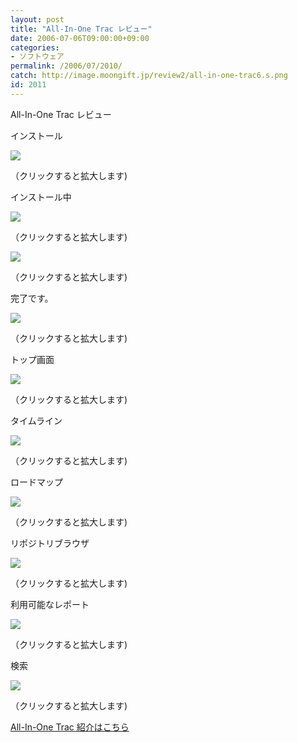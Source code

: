 ```yaml
---
layout: post
title: "All-In-One Trac レビュー"
date: 2006-07-06T09:00:00+09:00
categories:
- ソフトウェア
permalink: /2006/07/2010/
catch: http://image.moongift.jp/review2/all-in-one-trac6.s.png
id: 2011
---
```

All-In-One Trac レビュー  
<!--more-->

インストール

  

[![](http://image.moongift.jp/review2/all-in-one-trac1.s.png)](http://image.moongift.jp/review2/all-in-one-trac1.png)  
  
（クリックすると拡大します)

  

インストール中

  

[![](http://image.moongift.jp/review2/all-in-one-trac2.s.png)](http://image.moongift.jp/review2/all-in-one-trac2.png)  
  
（クリックすると拡大します)

  

[![](http://image.moongift.jp/review2/all-in-one-trac3.s.png)](http://image.moongift.jp/review2/all-in-one-trac3.png)  
  
（クリックすると拡大します)

  

完了です。

  

[![](http://image.moongift.jp/review2/all-in-one-trac4.s.png)](http://image.moongift.jp/review2/all-in-one-trac4.png)  
  
（クリックすると拡大します)

  

トップ画面

  

[![](http://image.moongift.jp/review2/all-in-one-trac5.s.png)](http://image.moongift.jp/review2/all-in-one-trac5.png)  
  
（クリックすると拡大します)

  

タイムライン

  

[![](http://image.moongift.jp/review2/all-in-one-trac6.s.png)](http://image.moongift.jp/review2/all-in-one-trac6.png)  
  
（クリックすると拡大します)

  

ロードマップ

  

[![](http://image.moongift.jp/review2/all-in-one-trac7.s.png)](http://image.moongift.jp/review2/all-in-one-trac7.png)  
  
（クリックすると拡大します)

  

リポジトリブラウザ

  

[![](http://image.moongift.jp/review2/all-in-one-trac8.s.png)](http://image.moongift.jp/review2/all-in-one-trac8.png)  
  
（クリックすると拡大します)

  

利用可能なレポート

  

[![](http://image.moongift.jp/review2/all-in-one-trac9.s.png)](http://image.moongift.jp/review2/all-in-one-trac9.png)  
  
（クリックすると拡大します)

  

検索

  

[![](http://image.moongift.jp/review2/all-in-one-trac10.s.png)](http://image.moongift.jp/review2/all-in-one-trac10.png)  
  
（クリックすると拡大します)

  

[All-In-One Trac 紹介はこちら](http://oss.moongift.jp/intro/i-2008.html)

